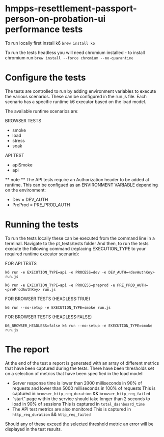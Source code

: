 # hmpps-resettlement-passport-person-on-probation-ui performance tests
To run locally first install k6
`brew install k6`

To run the tests headless you will need chromium installed - to install chromium run
`brew install --force chromium --no-quarantine ` 

# Configure the tests
The tests are controlled to run by adding environment variables to execute the various scenarios. These can be configured in the run.js file. Each scenario has a specific runtime k6 executor based on the load model. 

The available runtime scenarios are:
 
 BROWSER TESTS
 * smoke
 * load
 * stress
 * soak

 API TEST
 * apiSmoke
 * api

 ** note ** 
 The API tests require an Authorization header to be added at runtime. This can be configued as an ENVIRONMENT VARIABLE depending on the environment:

* Dev = DEV_AUTH
* PreProd = PRE_PROD_AUTH

# Running the tests
To run the tests locally these can be executed from the command line in a terminal. 
Navigate to the pt_tests/tests folder
And then, to run the tests execute the following command (replacing EXECUTION_TYPE to your required runtime executor scenario):

FOR API TESTS

`k6 run -e EXECUTION_TYPE=api -e PROCESS=dev -e DEV_AUTH=<devAuthKey> run.js`

`k6 run -e EXECUTION_TYPE=api -e PROCESS=preprod -e PRE_PROD_AUTH=<preProdAuthKey> run.js`

FOR BROWSER TESTS (HEADLESS:TRUE)

`k6 run --no-setup -e EXECUTION_TYPE=smoke run.js`

FOR BROWSER TESTS (HEADLESS:FALSE)

`K6_BROWSER_HEADLESS=false k6 run --no-setup -e EXECUTION_TYPE=smoke run.js`


# The report

At the end of the test a report is generated with an array of different metrics that have been captured during the tests. 
There have been thresholds set on a selection of metrics that have been specified in the load model 
* Server response time is lower than 2000 milliseconds in 90% of requests and lower than
5000 milliseconds in 100% of requests
This is captured in `browser_http_req_duration` && `browser_http_req_failed`
* “start” page within the service should take longer than 2 seconds to load in 90% of
sessions
This is captured in `total_dashboard_time`
* The API test metrics are also monitored 
This is captured in `http_req_duration` && `http_req_failed`

Should any of these exceed the selected threshold metric an error will be displayed in the test results.


